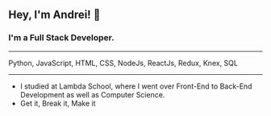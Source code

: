 ## Hey, I'm Andrei! 👋
### I'm a Full Stack Developer.
---

Python, JavaScript, HTML, CSS, NodeJs, ReactJs, Redux, Knex, SQL

---

- I studied at Lambda School, where I went over Front-End to Back-End Development as well as Computer Science.
- Get it, Break it, Make it

